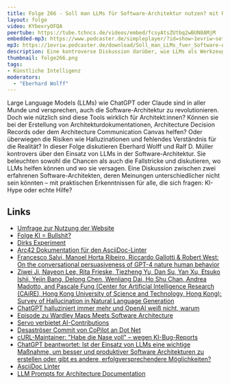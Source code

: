 ```yaml
---
title: Folge 266 - Soll man LLMs für Software-Architektur nutzen? mit Ralf und Eberhard
layout: folge
video: KYbexryOFQA
peertube: https://tube.tchncs.de/videos/embed/fcsyAtsZUtbq2wBUN8AMjM
embedded-mp3: https://www.podcaster.de/simpleplayer/?id=show~1evriw~software-architektur-im-stream~pod-5969dfb5734442fd44d0b47c9&v=1749223710
mp3: https://1evriw.podcaster.de/download/Soll_man_LLMs_fuer_Software-Architektur_nutzen_mit_Ralf_und_Eberhard.mp3
description: Eine kontroverse Diskussion darüber, wie LLMs als Werkzeug für Architektur nützlich sein können.
thumbnail: folge266.png
tags:
- Künstliche Intelligenz
moderators:
  - "Eberhard Wolff"
---
```


Large Language Models (LLMs) wie ChatGPT oder Claude sind in aller
Munde und versprechen, auch die Software-Architektur zu
revolutionieren. Doch wie nützlich sind diese Tools wirklich für
Architekt:innen? Können sie bei der Erstellung von
Architekturdokumentationen, Architecture Decision Records oder dem
Architecture Communication Canvas helfen? Oder überwiegen die Risiken
wie Halluzinationen und fehlendes Verständnis für die Realität? In
dieser Folge diskutieren Eberhard Wolff und Ralf D. Müller kontrovers
über den Einsatz von LLMs in der Software-Architektur. Sie beleuchten
sowohl die Chancen als auch die Fallstricke und diskutieren, wo LLMs
helfen können und wo sie versagen. Eine Diskussion zwischen zwei
erfahrenen Software-Architekten, deren Meinungen unterschiedlicher
nicht sein könnten  – mit praktischen Erkenntnissen
für alle, die sich fragen: KI-Hype oder echte Hilfe?

## Links

- [Umfrage zur Nutzung der Website](https://software-architektur.tv/)
- [Folge KI = Bullshit?](https://software-architektur.tv/2025/04/11/episode260.html)
- [Dirks Experiment](https://www.linkedin.com/posts/dirk-mahler-837a4b5_ai-neo4j-claude-activity-7321596753223340033-xz4r)
- [Arc42 Dokumentation für den AsciiDoc-Linter](https://doctoolchain.org/asciidoc-linter/arc42/10_quality_requirements.html)
- [Francesco Salvi, Manoel Horta Ribeiro, Riccardo Gallotti & Robert West: On the conversational persuasiveness of GPT-4 nature human behavior](https://www.nature.com/articles/s41562-025-02194-6)
- [Ziwei Ji, Nayeon Lee, Rita Frieske, Tiezheng Yu, Dan Su, Yan Xu, Etsuko Ishii, Yejin Bang, Delong Chen, Wenliang Dai, Ho Shu Chan, Andrea Madotto, and Pascale Fung (Center for Artificial Intelligence Research (CAiRE), Hong Kong University of Science and Technology, Hong Kong): Survey of Hallucination in Natural Language Generation](https://arxiv.org/html/2202.03629v7)
- [ChatGPT halluziniert immer mehr und OpenAI weiß nicht, warum](https://winfuture.de/news/150778)
- [Episode zu Wardley Maps Meets Software Architecture](https://software-architektur.tv/2025/04/03/episode258.html)
- [Servo verbietet AI-Contributions](https://book.servo.org/contributing.html#ai-contributions)
- [Desaströser Commit von CoPilot an Dot Net](https://github.com/dotnet/runtime/pull/115733 )
- [cURL-Maintainer: "Habe die Nase voll" – wegen KI-Bug-Reports](https://www.heise.de/news/cURL-Maintainer-Habe-die-Nase-voll-wegen-KI-Bug-Reports-10372739.html )
- [ChatGPT beantwortet: Ist der Einsatz von LLMs eine wichtige Maßnahme, um besser und produktiver Software Architekturen zu erstellen oder gibt es andere, erfolgversprechendere Möglichkeiten?](https://chatgpt.com/share/68238ff5-4bac-800f-aea7-5d6aaee3b8bb)
- [AsciiDoc Linter](https://github.com/docToolchain/asciidoc-linter)
- [LLM Prompts for Architecture Documentation](https://github.com/docToolchain/LLM-Prompts)
